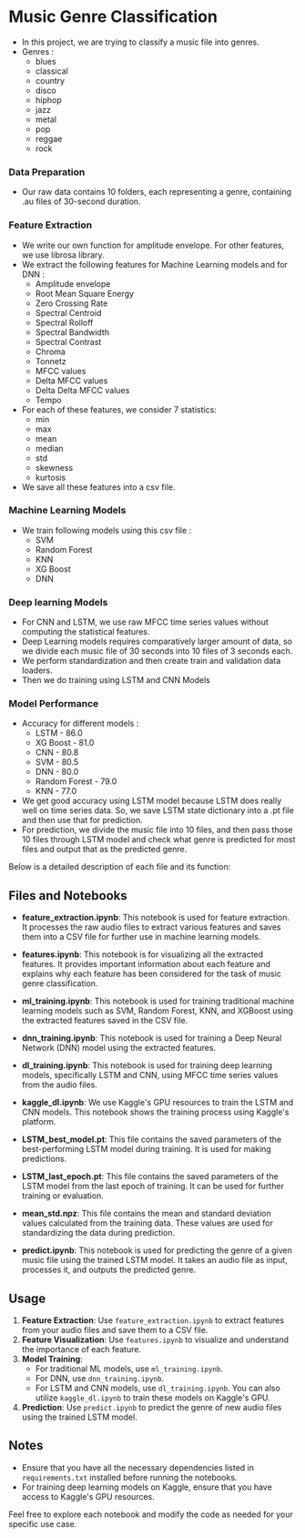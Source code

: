 # Music Genre Classification
- In this project, we are trying to classify a music file into genres. 
- Genres :
  - blues
  - classical
  - country
  - disco
  - hiphop
  - jazz
  - metal
  - pop
  - reggae
  - rock
### Data Preparation
- Our raw data contains 10 folders, each representing a genre, containing .au files of 30-second duration.

### Feature Extraction
- We write our own function for amplitude envelope. For other features, we use librosa library.
- We extract the following features for Machine Learning models and for DNN :
  - Amplitude envelope
  - Root Mean Square Energy
  - Zero Crossing Rate
  - Spectral Centroid
  - Spectral Rolloff
  - Spectral Bandwidth
  - Spectral Contrast
  - Chroma
  - Tonnetz
  - MFCC values
  - Delta MFCC values
  - Delta Delta MFCC values
  - Tempo
- For each of these features, we consider 7 statistics:
  - min
  - max
  - mean
  - median
  - std
  - skewness
  - kurtosis
- We save all these features into a csv file.
### Machine Learning Models
- We train following models using this csv file :
  - SVM
  - Random Forest
  - KNN
  - XG Boost
  - DNN
### Deep learning Models
- For CNN and LSTM, we use raw MFCC time series values without computing the statistical features.
- Deep Learning models requires comparatively larger amount of data, so we divide each music file of 30 seconds into 10 files of 3 seconds each.
- We perform standardization and then create train and validation data loaders.
- Then we do training using LSTM and CNN Models
### Model Performance
- Accuracy for different models :
  - LSTM - 86.0
  - XG Boost - 81.0
  - CNN - 80.8
  - SVM - 80.5
  - DNN - 80.0
  - Random Forest - 79.0
  - KNN - 77.0
- We get good accuracy using LSTM model because LSTM does really well on time series data. So, we save LSTM state dictionary into a .pt file and then use that for prediction. 
- For prediction, we divide the music file into 10 files, and then pass those 10 files through LSTM model and check what genre is predicted for most files and output that as the predicted genre.

Below is a detailed description of each file and its function:

## Files and Notebooks

- **feature_extraction.ipynb**: 
  This notebook is used for feature extraction. It processes the raw audio files to extract various features and saves them into a CSV file for further use in machine learning models.

- **features.ipynb**: 
  This notebook is for visualizing all the extracted features. It provides important information about each feature and explains why each feature has been considered for the task of music genre classification.

- **ml_training.ipynb**: 
  This notebook is used for training traditional machine learning models such as SVM, Random Forest, KNN, and XGBoost using the extracted features saved in the CSV file.

- **dnn_training.ipynb**: 
  This notebook is used for training a Deep Neural Network (DNN) model using the extracted features.

- **dl_training.ipynb**: 
  This notebook is used for training deep learning models, specifically LSTM and CNN, using MFCC time series values from the audio files.

- **kaggle_dl.ipynb**: 
  We use Kaggle's GPU resources to train the LSTM and CNN models. This notebook shows the training process using Kaggle's platform.

- **LSTM_best_model.pt**: 
  This file contains the saved parameters of the best-performing LSTM model during training. It is used for making predictions.

- **LSTM_last_epoch.pt**: 
  This file contains the saved parameters of the LSTM model from the last epoch of training. It can be used for further training or evaluation.

- **mean_std.npz**: 
  This file contains the mean and standard deviation values calculated from the training data. These values are used for standardizing the data during prediction.

- **predict.ipynb**: 
  This notebook is used for predicting the genre of a given music file using the trained LSTM model. It takes an audio file as input, processes it, and outputs the predicted genre.

## Usage

1. **Feature Extraction**: Use `feature_extraction.ipynb` to extract features from your audio files and save them to a CSV file.
2. **Feature Visualization**: Use `features.ipynb` to visualize and understand the importance of each feature.
3. **Model Training**:
   - For traditional ML models, use `ml_training.ipynb`.
   - For DNN, use `dnn_training.ipynb`.
   - For LSTM and CNN models, use `dl_training.ipynb`. You can also utilize `kaggle_dl.ipynb` to train these models on Kaggle's GPU.
4. **Prediction**: Use `predict.ipynb` to predict the genre of new audio files using the trained LSTM model.

## Notes

- Ensure that you have all the necessary dependencies listed in `requirements.txt` installed before running the notebooks.
- For training deep learning models on Kaggle, ensure that you have access to Kaggle's GPU resources.

Feel free to explore each notebook and modify the code as needed for your specific use case.
